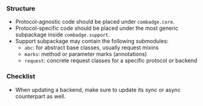 ### Structure

- Protocol-agnostic code should be placed under `combadge.core`.
- Protocol-specific code should be placed under the most generic subpackage inside `combadge.support`.
- Support subpackage may contain the following submodules:
  - `abc`: for abstract base classes, usually request mixins
  - `marks`: method or parameter marks (annotations)
  - `request`: concrete request classes for a specific protocol or backend

### Checklist

- When updating a backend, make sure to update its sync or async counterpart as well.
